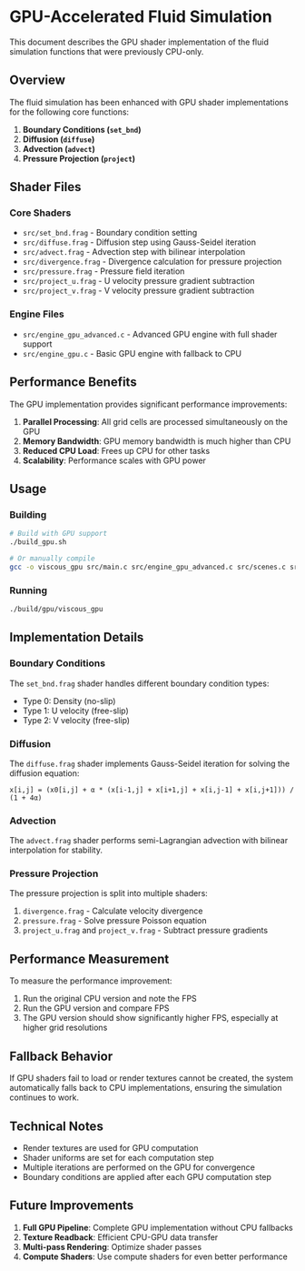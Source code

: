 # GPU-Accelerated Fluid Simulation

This document describes the GPU shader implementation of the fluid simulation functions that were previously CPU-only.

## Overview

The fluid simulation has been enhanced with GPU shader implementations for the following core functions:

1. **Boundary Conditions (`set_bnd`)**
2. **Diffusion (`diffuse`)**
3. **Advection (`advect`)**
4. **Pressure Projection (`project`)**

## Shader Files

### Core Shaders

- `src/set_bnd.frag` - Boundary condition setting
- `src/diffuse.frag` - Diffusion step using Gauss-Seidel iteration
- `src/advect.frag` - Advection step with bilinear interpolation
- `src/divergence.frag` - Divergence calculation for pressure projection
- `src/pressure.frag` - Pressure field iteration
- `src/project_u.frag` - U velocity pressure gradient subtraction
- `src/project_v.frag` - V velocity pressure gradient subtraction

### Engine Files

- `src/engine_gpu_advanced.c` - Advanced GPU engine with full shader support
- `src/engine_gpu.c` - Basic GPU engine with fallback to CPU

## Performance Benefits

The GPU implementation provides significant performance improvements:

1. **Parallel Processing**: All grid cells are processed simultaneously on the GPU
2. **Memory Bandwidth**: GPU memory bandwidth is much higher than CPU
3. **Reduced CPU Load**: Frees up CPU for other tasks
4. **Scalability**: Performance scales with GPU power

## Usage

### Building

```bash
# Build with GPU support
./build_gpu.sh

# Or manually compile
gcc -o viscous_gpu src/main.c src/engine_gpu_advanced.c src/scenes.c src/kernel_cpu_alternatives.c -lraylib -lm -O3
```

### Running

```bash
./build/gpu/viscous_gpu
```

## Implementation Details

### Boundary Conditions

The `set_bnd.frag` shader handles different boundary condition types:
- Type 0: Density (no-slip)
- Type 1: U velocity (free-slip)
- Type 2: V velocity (free-slip)

### Diffusion

The `diffuse.frag` shader implements Gauss-Seidel iteration for solving the diffusion equation:
```
x[i,j] = (x0[i,j] + α * (x[i-1,j] + x[i+1,j] + x[i,j-1] + x[i,j+1])) / (1 + 4α)
```

### Advection

The `advect.frag` shader performs semi-Lagrangian advection with bilinear interpolation for stability.

### Pressure Projection

The pressure projection is split into multiple shaders:
1. `divergence.frag` - Calculate velocity divergence
2. `pressure.frag` - Solve pressure Poisson equation
3. `project_u.frag` and `project_v.frag` - Subtract pressure gradients

## Performance Measurement

To measure the performance improvement:

1. Run the original CPU version and note the FPS
2. Run the GPU version and compare FPS
3. The GPU version should show significantly higher FPS, especially at higher grid resolutions

## Fallback Behavior

If GPU shaders fail to load or render textures cannot be created, the system automatically falls back to CPU implementations, ensuring the simulation continues to work.

## Technical Notes

- Render textures are used for GPU computation
- Shader uniforms are set for each computation step
- Multiple iterations are performed on the GPU for convergence
- Boundary conditions are applied after each GPU computation step

## Future Improvements

1. **Full GPU Pipeline**: Complete GPU implementation without CPU fallbacks
2. **Texture Readback**: Efficient CPU-GPU data transfer
3. **Multi-pass Rendering**: Optimize shader passes
4. **Compute Shaders**: Use compute shaders for even better performance
